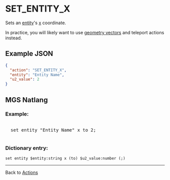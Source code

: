 # SET_ENTITY_X

Sets an [entity](entities)'s [x](entities/entity_properties) coordinate.

In practice, you will likely want to use [geometry vectors](maps/vector_objects) and teleport actions instead.

## Example JSON

```json
{
  "action": "SET_ENTITY_X",
  "entity": "Entity Name",
  "u2_value": 2
}
```

## MGS Natlang

### Example:

<pre class="HyperMD-codeblock mgs">

  <span class="verb">set</span> <span class="sigil">entity</span> <span class="string">"Entity Name"</span> <span class="target">x</span> <span class="operator">to</span> <span class="number">2</span><span class="terminator">;</span>

</pre>

### Dictionary entry:

```
set entity $entity:string x (to) $u2_value:number (;)
```

---

Back to [Actions](actions)
